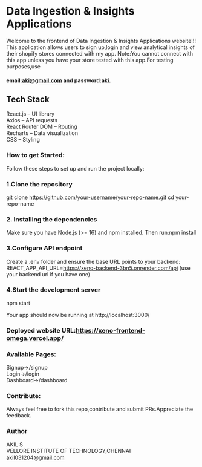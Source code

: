 # Data Ingestion & Insights Applications
Welcome to the frontend of Data Ingestion & Insights Applications website!!!
This application allows users to sign up,login and view analytical insights of their shopify stores connected with my app.
Note:You cannot connect with this app unless you have your store tested with this app.For testing purposes,use 
#### email:aki@gmail.com and password:aki.
## Tech Stack
React.js  – UI library  
Axios – API requests  
React Router DOM – Routing  
Recharts – Data visualization  
CSS – Styling

### How to get Started:
Follow these steps to set up and run the project locally:
### 1.Clone the repository
git clone https://github.com/your-username/your-repo-name.git
cd your-repo-name
### 2. Installing the dependencies
Make sure you have Node.js (>= 16) and npm installed. Then run:npm install
### 3.Configure API endpoint
Create a .env folder and ensure the base URL points to your backend:
REACT_APP_API_URL=https://xeno-backend-3bn5.onrender.com/api (use your backend url if you have one)

### 4.Start the development server
npm start

Your app should now be running at http://localhost:3000/
### Deployed website URL:https://xeno-frontend-omega.vercel.app/
### Available Pages:
Signup->/signup  
Login->/login  
Dashboard->/dashboard

### Contribute:
Always feel free to fork this repo,contribute and submit PRs.Appreciate the feedback.
### Author
AKIL S  
VELLORE INSTITUTE OF TECHNOLOGY,CHENNAI  
akil031204@gmail.com
